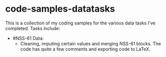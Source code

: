 # code-samples-datatasks
 This is a collection of my coding samples for the various data tasks I've completed. Tasks include:
 * #NSS-61 Data:
    * Cleaning, imputing certain values and merging NSS-61 blocks. The code has quite a few comments and exporting code to LaTeX.
